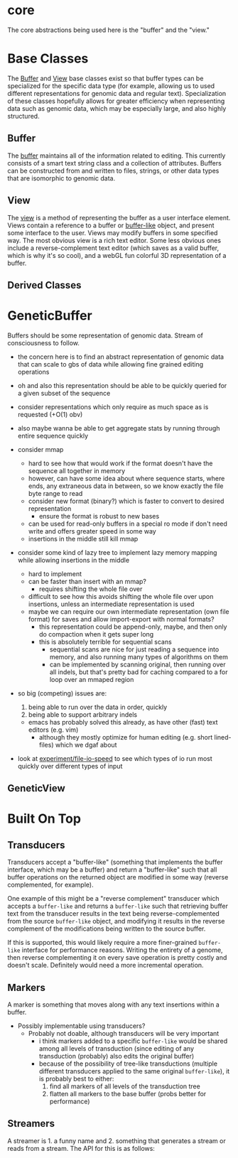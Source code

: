 core
====

The core abstractions being used here is the "buffer" and the "view."

# Base Classes
The [Buffer](#Buffer) and [View](#View) base classes exist so that buffer types can be specialized for the specific data type (for example, allowing us to used different representations for genomic data and regular text). Specialization of these classes hopefully allows for greater efficiency when representing data such as genomic data, which may be especially large, and also highly structured.

## Buffer
The [buffer](../core/buffer.coffee) maintains all of the information related to editing. This currently consists of a smart text string class and a collection of attributes. Buffers can be constructed from and written to files, strings, or other data types that are isomorphic to genomic data.

## View
The [view](../core/view.coffee) is a method of representing the buffer as a user interface element. Views contain a reference to a buffer or [buffer-like](#Transducers) object, and present some interface to the user. Views may modify buffers in some specified way. The most obvious view is a rich text editor. Some less obvious ones include a reverse-complement text editor (which saves as a valid buffer, which is why it's so cool), and a webGL fun colorful 3D representation of a buffer.

## Derived Classes
# GeneticBuffer
Buffers should be some representation of genomic data. Stream of consciousness to follow.

- the concern here is to find an abstract representation of genomic data that can scale to gbs of data while allowing fine grained editing operations

- oh and also this representation should be able to be quickly queried for a given subset of the sequence

- consider representations which only require as much space as is requested (+O(1) obv)

- also maybe wanna be able to get aggregate stats by running through entire sequence quickly

- consider mmap
  - hard to see how that would work if the format doesn't have the sequence all together in memory
  - however, can have some idea about where sequence starts, where ends, any extraneous data in between, so we know exactly the file byte range to read
  - consider new format (binary?) which is faster to convert to desired representation
    - ensure the format is robust to new bases
  - can be used for read-only buffers in a special ro mode if don't need write and offers greater speed in some way
  - insertions in the middle still kill mmap

- consider some kind of lazy tree to implement lazy memory mapping while allowing insertions in the middle
  - hard to implement
  - can be faster than insert with an mmap?
    - requires shifting the whole file over
  - difficult to see how this avoids shifting the whole file over upon insertions, unless an intermediate representation is used
  - maybe we can require our own intermediate representation (own file format) for saves and allow import-export with normal formats?
    - this representation could be append-only, maybe, and then only do compaction when it gets super long
    - this is absolutely terrible for sequential scans
      - sequential scans are nice for just reading a sequence into memory, and also running many types of algorithms on them
      - can be implemented by scanning original, then running over all indels, but that's pretty bad for caching compared to a for loop over an mmaped region

- so big (competing) issues are:
    1. being able to run over the data in order, quickly
    2. being able to support arbitrary indels
    - emacs has probably solved this already, as have other (fast) text editors (e.g. vim)
        - although they mostly optimize for human editing (e.g. short lined-files) which we dgaf about

- look at [experiment/file-io-speed](https://github.com/vanderbiltigem/chimp/tree/experiment/file-io-speed) to see which types of io run most quickly over different types of input

## GeneticView

# Built On Top
## Transducers
Transducers accept a "buffer-like" (something that implements the buffer interface, which may be a buffer) and return a "buffer-like" such that all buffer operations on the returned object are modified in some way (reverse complemented, for example).

One example of this might be a "reverse complement" transducer which accepts a `buffer-like` and returns a `buffer-like` such that retrieving buffer text from the transducer results in the text being reverse-complemented from the source `buffer-like` object, and modifying it results in the reverse complement of the modifications being written to the source buffer.

If this is supported, this would likely require a more finer-grained `buffer-like` interface for performance reasons. Writing the entirety of a genome, then reverse complementing it on every save operation is pretty costly and doesn't scale. Definitely would need a more incremental operation.

## Markers
A marker is something that moves along with any text insertions within a buffer.

- Possibly implementable using transducers?
  - Probably not doable, although transducers will be very important
    - i think markers added to a specific `buffer-like` would be shared among all levels of transduction (since editing of any transduction (probably) also edits the original buffer)
    - because of the possibility of tree-like transductions (multiple different transducers applied to the same original `buffer-like`), it is probably best to either:
        1. find all markers of all levels of the transduction tree
        2. flatten all markers to the base buffer (probs better for performance)

## Streamers
A streamer is 1. a funny name and 2. something that generates a stream or reads from a stream. The API for this is as follows:
